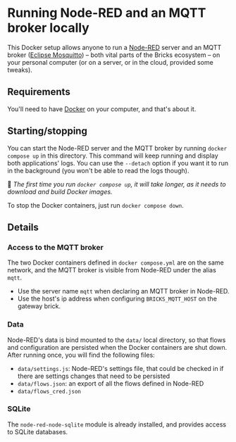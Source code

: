 # Running Node-RED and an MQTT broker locally

This Docker setup allows anyone to run a [Node-RED](https://nodered.org/) server and an MQTT broker ([Eclipse Mosquitto](https://mosquitto.org/)) – both vital parts of the Bricks ecosystem – on your personal computer (or on a server, or in the cloud, provided some tweaks).

## Requirements

You'll need to have [Docker](https://www.docker.com/) on your computer, and that's about it.

## Starting/stopping

You can start the Node-RED server and the MQTT broker by running `docker compose up` in this directory. This command will keep running and display both applications' logs. You can use the `--detach` option if you want it to run in the background (you won't be able to read the logs though).

:memo: _The first time you run `docker compose up`, it will take longer, as it needs to download and build Docker images._

To stop the Docker containers, just run `docker compose down`.

## Details

### Access to the MQTT broker

The two Docker containers defined in `docker compose.yml` are on the same network, and the MQTT broker is visible from Node-RED under the alias `mqtt`.

- Use the server name `mqtt` when declaring an MQTT broker in Node-RED.
- Use the host's ip address when configuring `BRICKS_MQTT_HOST` on the gateway brick.

### Data

Node-RED's data is bind mounted to the `data/` local directory, so that flows and configuration are persisted when the Docker containers are shut down.
After running once, you will find the following files:

-  `data/settings.js`: Node-RED's settings file, that could be checked in if there are settings changes that need to be persisted
- `data/flows.json`: an export of all the flows defined in Node-RED
- `data/flows_cred.json`

### SQLite

The `node-red-node-sqlite` module is already installed, and provides access to SQLite databases.
